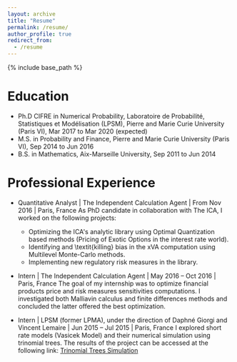 ```yaml
---
layout: archive
title: "Resume"
permalink: /resume/
author_profile: true
redirect_from:
  - /resume
---
```


{% include base_path %}

Education
======
* Ph.D CIFRE in Numerical Probability, Laboratoire de Probabilité, Statistiques et Modélisation (LPSM), Pierre and Marie Curie University (Paris VI), Mar 2017 to Mar 2020 (expected)
* M.S. in Probability and Finance, Pierre and Marie Curie University (Paris VI), Sep 2014 to Jun 2016
* B.S. in Mathematics, Aix-Marseille University, Sep 2011 to Jun 2014

Professional Experience
======
* Quantitative Analyst | The Independent Calculation Agent | From Nov 2016 | Paris, France
  As PhD candidate in collaboration with The ICA, I worked on the following projects:
    * Optimizing the ICA's analytic library using Optimal Quantization based methods (Pricing of Exotic Options in the interest rate world).
    * Identifying and \textit{killing} bias in the xVA computation using Multilevel Monte-Carlo methods.
    * Implementing new regulatory risk measures in the library.

* Intern | The Independent Calculation Agent | May 2016 – Oct 2016 | Paris, France
  The goal of my internship was to optimize financial products price and risk measures sensitivities computations. I investigated both Malliavin calculus and finite differences methods and concluded the latter offered the best optimization.

* Intern | LPSM (former LPMA), under the direction of Daphné Giorgi and Vincent Lemaire | Jun 2015 – Jul 2015 | Paris, France
  I explored short rate models (Vasicek Model) and their numerical simulation using trinomial trees. The results of the project can be accessed at the following link: [Trinomial Trees Simulation](http://simulations.lpsm.paris/trinomial_trees/)


<!-- * Summer 2015: Research Assistant
  * Github University
  * Duties included: Tagging issues
  * Supervisor: Professor Git

* Fall 2015: Research Assistant
  * Github University
  * Duties included: Merging pull requests
  * Supervisor: Professor Hub
 -->

  
<!-- Skills
======
* Skill 1
* Skill 2
  * Sub-skill 2.1
  * Sub-skill 2.2
  * Sub-skill 2.3
* Skill 3

Publications
======
  <ul>{% for post in site.publications %}
    {% include archive-single-cv.html %}
  {% endfor %}</ul>
  
Talks
======
  <ul>{% for post in site.talks %}
    {% include archive-single-talk-cv.html %}
  {% endfor %}</ul>
  
Teaching
======
  <ul>{% for post in site.teaching %}
    {% include archive-single-cv.html %}
  {% endfor %}</ul>
  
Service and leadership
======
* Currently signed in to 43 different slack teams
 -->